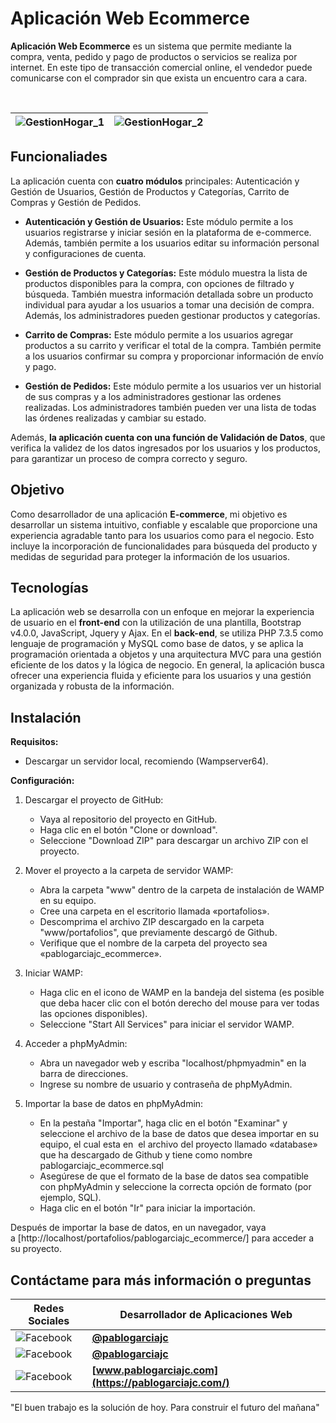 
# Aplicación Web Ecommerce

**Aplicación Web Ecommerce** es un sistema que permite mediante la compra, venta, pedido y pago de productos o servicios se realiza por internet. En este tipo de transacción comercial online, el vendedor puede comunicarse con el comprador sin que exista un encuentro cara a cara.

</br>

| ![GestionHogar_1](https://pablogarciajc.com/wp-content/uploads/2022/09/Ecoomerce-_1.png) | ![GestionHogar_2](https://pablogarciajc.com/wp-content/uploads/2022/09/Ecoomerce-_2.png)|
|-----------|-----------|

## Funcionaliades

La aplicación cuenta con **cuatro módulos** principales: Autenticación y Gestión de Usuarios, Gestión de Productos y Categorías, Carrito de Compras y Gestión de Pedidos.

* **Autenticación y Gestión de Usuarios:** Este módulo permite a los usuarios registrarse y iniciar sesión en la plataforma de e-commerce. Además, también permite a los usuarios editar su información personal y configuraciones de cuenta.

* **Gestión de Productos y Categorías:** Este módulo muestra la lista de productos disponibles para la compra, con opciones de filtrado y búsqueda. También muestra información detallada sobre un producto individual para ayudar a los usuarios a tomar una decisión de compra. Además, los administradores pueden gestionar productos y categorías.

* **Carrito de Compras:** Este módulo permite a los usuarios agregar productos a su carrito y verificar el total de la compra. También permite a los usuarios confirmar su compra y proporcionar información de envío y pago.

* **Gestión de Pedidos:** Este módulo permite a los usuarios ver un historial de sus compras y a los administradores gestionar las ordenes realizadas. Los administradores también pueden ver una lista de todas las órdenes realizadas y cambiar su estado.

Además, **la aplicación cuenta con una función de Validación de Datos**, que verifica la validez de los datos ingresados por los usuarios y los productos, para garantizar un proceso de compra correcto y seguro.

## Objetivo

Como desarrollador de una aplicación **E-commerce**, mi objetivo es desarrollar un sistema intuitivo, confiable y escalable que proporcione una experiencia agradable tanto para los usuarios como para el negocio. Esto incluye la incorporación de funcionalidades para búsqueda del producto y medidas de seguridad para proteger la información de los usuarios.

## Tecnologías

La aplicación web se desarrolla con un enfoque en mejorar la experiencia de usuario en el **front-end** con la utilización de una plantilla, Bootstrap v4.0.0, JavaScript, Jquery y Ajax. En el **back-end**, se utiliza PHP 7.3.5 como lenguaje de programación y MySQL como base de datos, y se aplica la programación orientada a objetos y una arquitectura MVC para una gestión eficiente de los datos y la lógica de negocio. En general, la aplicación busca ofrecer una experiencia fluida y eficiente para los usuarios y una gestión organizada y robusta de la información.

## Instalación

**Requisitos:**

* Descargar un servidor local, recomiendo (Wampserver64).

**Configuración:**

1. Descargar el proyecto de GitHub:

    * Vaya al repositorio del proyecto en GitHub.
    * Haga clic en el botón "Clone or download".
    * Seleccione "Download ZIP" para descargar un archivo ZIP con el proyecto.

2. Mover el proyecto a la carpeta de servidor WAMP:

    * Abra la carpeta "www" dentro de la carpeta de instalación de WAMP en su equipo.
    * Cree una carpeta en el escritorio llamada «portafolios».
    * Descomprima el archivo ZIP descargado en la carpeta "www/portafolios", que previamente descargó de Github.
    * Verifique que el nombre de la carpeta del proyecto sea «pablogarciajc_ecommerce».

3. Iniciar WAMP:

    * Haga clic en el icono de WAMP en la bandeja del sistema (es posible que deba hacer clic con el botón derecho del mouse para ver todas las opciones disponibles).
    * Seleccione "Start All Services" para iniciar el servidor WAMP.

4. Acceder a phpMyAdmin:

    * Abra un navegador web y escriba "localhost/phpmyadmin" en la barra de direcciones.
    * Ingrese su nombre de usuario y contraseña de phpMyAdmin.

5. Importar la base de datos en phpMyAdmin:

    * En la pestaña "Importar", haga clic en el botón "Examinar" y seleccione el archivo de la base de datos que desea importar en su equipo, el cual esta en  el archivo del proyecto llamado «database» que ha descargado de Github y tiene como nombre pablogarciajc_ecommerce.sql
    * Asegúrese de que el formato de la base de datos sea compatible con phpMyAdmin y seleccione la correcta opción de formato (por ejemplo, SQL).
    * Haga clic en el botón "Ir" para iniciar la importación.

Después de importar la base de datos, en un navegador, vaya a [http://localhost/portafolios/pablogarciajc_ecommerce/] para acceder a su proyecto.

## Contáctame para más información o preguntas

| Redes Sociales  | Desarrollador de Aplicaciones Web |
| ------------- | ------------- |
| ![Facebook](https://pablogarciajc.com/wp-content/uploads/2023/02/facebook.png)   | **[@pablogarciajc](https://www.facebook.com/PabloGarciaJC)** |
| ![Facebook](https://pablogarciajc.com/wp-content/uploads/2023/02/linkedin.png)  | **[@pablogarciajc](https://www.linkedin.com/in/pablogarciajc/)**  |
| ![Facebook](https://pablogarciajc.com/wp-content/uploads/2023/02/web-icono.png)   | **[www.pablogarciajc.com](https://pablogarciajc.com/)**  |

"El buen trabajo es la solución de hoy.
Para construir el futuro del mañana"






